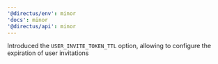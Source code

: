 ```yaml
---
'@directus/env': minor
'docs': minor
'@directus/api': minor
---
```


Introduced the `USER_INVITE_TOKEN_TTL` option, allowing to configure the expiration of user invitations
